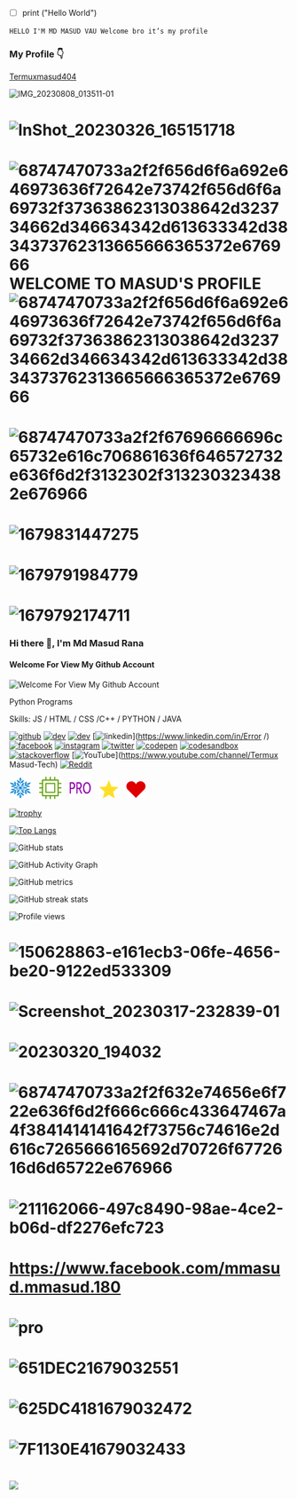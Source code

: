 - [ ] print ("Hello World")

`HELLO I'M MD MASUD VAU
Welcome bro it’s my profile 
`
### My Profile 👇
[Termuxmasud404](url)

![IMG_20230808_013511-01](https://github.com/Termuxmasud404/P-Test/assets/118968969/544725da-2cc9-472a-870f-3c16226ebd8f)



# ![InShot_20230326_165151718](https://user-images.githubusercontent.com/118968969/227770973-0a8716d8-4391-46a0-a142-124c5d2dd291.jpg)

# ![68747470733a2f2f656d6f6a692e646973636f72642e73742f656d6f6a69732f37363862313038642d323734662d346634342d613633342d3834373762313665666365372e676966](https://user-images.githubusercontent.com/118968969/227749133-ca02419e-0d8f-4b05-af72-b498d9c8b2b3.gif)WELCOME TO MASUD'S PROFILE![68747470733a2f2f656d6f6a692e646973636f72642e73742f656d6f6a69732f37363862313038642d323734662d346634342d613633342d3834373762313665666365372e676966](https://user-images.githubusercontent.com/118968969/227749271-cd33f795-30b9-43d6-86c3-8a818f7d3a7e.gif)

 # ![68747470733a2f2f67696666696c65732e616c706861636f646572732e636f6d2f3132302f3132303234382e676966](https://user-images.githubusercontent.com/118968969/227749293-a65ed117-699b-4c41-90a2-7d41a899e6e1.gif)
# ![1679831447275](https://user-images.githubusercontent.com/118968969/227780468-c6034976-cb14-4b7b-a44d-c3313a82259e.jpg)

# ![1679791984779](https://user-images.githubusercontent.com/118968969/227749506-87417dd8-61a9-4494-a791-d5638cc4ae02.jpg)

# ![1679792174711](https://user-images.githubusercontent.com/118968969/227749527-4f710c7d-5da7-4b8c-9d36-6c549aea148a.jpg)


### Hi there 👋, I'm Md Masud Rana 
#### Welcome For View My Github Account 
![Welcome For View My Github Account ](https://www.facebook.com/100049006952853/posts/pfbid02995ZQfxbbd93sEvjs7AkH7dL7KYuvAdXiBPhkUxT48WyaQyB9dXTwDwDxSNcKZ9Ql/?app=fbl)

Python Programs 

Skills: JS / HTML / CSS /C++ / PYTHON / JAVA



[<img src='https://cdn.jsdelivr.net/npm/simple-icons@3.0.1/icons/github.svg' alt='github' height='40'>](https://github.com/Termuxmasud404)  [<img src='https://cdn.jsdelivr.net/npm/simple-icons@3.0.1/icons/dev-dot-to.svg' alt='dev' height='40'>](https://dev.to/Error )  [<img src='https://cdn.jsdelivr.net/npm/simple-icons@3.0.1/icons/hashnode.svg' alt='dev' height='40'>](Error )  [<img src='https://cdn.jsdelivr.net/npm/simple-icons@3.0.1/icons/linkedin.svg' alt='linkedin' height='40'>](https://www.linkedin.com/in/Error /)  [<img src='https://cdn.jsdelivr.net/npm/simple-icons@3.0.1/icons/facebook.svg' alt='facebook' height='40'>](https://www.facebook.com/https://www.facebook.com/mmasud.mmasud.180)  [<img src='https://cdn.jsdelivr.net/npm/simple-icons@3.0.1/icons/instagram.svg' alt='instagram' height='40'>](https://www.instagram.com/md_masud_rana_98/)  [<img src='https://cdn.jsdelivr.net/npm/simple-icons@3.0.1/icons/twitter.svg' alt='twitter' height='40'>](https://twitter.com/Error )  [<img src='https://cdn.jsdelivr.net/npm/simple-icons@3.0.1/icons/codepen.svg' alt='codepen' height='40'>](https://codepen.io/Error )  [<img src='https://cdn.jsdelivr.net/npm/simple-icons@3.0.1/icons/codesandbox.svg' alt='codesandbox' height='40'>](https://codesandbox.io/u/Error )  [<img src='https://cdn.jsdelivr.net/npm/simple-icons@3.0.1/icons/stackoverflow.svg' alt='stackoverflow' height='40'>](https://stackoverflow.com/users/Error )  [<img src='https://cdn.jsdelivr.net/npm/simple-icons@3.0.1/icons/youtube.svg' alt='YouTube' height='40'>](https://www.youtube.com/channel/Termux Masud-Tech)  [<img src='https://cdn.jsdelivr.net/npm/simple-icons@3.0.1/icons/reddit.svg' alt='Reddit' height='40'>](https://www.reddit.com/user/Error )  

<a href='https://archiveprogram.github.com/'><img src='https://raw.githubusercontent.com/acervenky/animated-github-badges/master/assets/acbadge.gif' width='40' height='40'></a> <a href='https://docs.github.com/en/developers'><img src='https://raw.githubusercontent.com/acervenky/animated-github-badges/master/assets/devbadge.gif' width='40' height='40'></a> <a href='https://github.com/pricing'><img src='https://raw.githubusercontent.com/acervenky/animated-github-badges/master/assets/pro.gif' width='40' height='40'></a> <a href='https://stars.github.com/'><img src='https://raw.githubusercontent.com/acervenky/animated-github-badges/master/assets/starbadge.gif' width='35' height='35'></a> <a href='https://docs.github.com/en/github/supporting-the-open-source-community-with-github-sponsors'><img src='https://raw.githubusercontent.com/acervenky/animated-github-badges/master/assets/sponsorbadge.gif' width='35' height='35'></a> 

[![trophy](https://github-profile-trophy.vercel.app/?username=Termuxmasud404)](https://github.com/ryo-ma/github-profile-trophy)

[![Top Langs](https://github-readme-stats.vercel.app/api/top-langs/?username=Termuxmasud404)](https://github.com/anuraghazra/github-readme-stats)

![GitHub stats](https://github-readme-stats.vercel.app/api?username=Termuxmasud404&show_icons=true&count_private=true)  

![GitHub Activity Graph](https://activity-graph.herokuapp.com/graph?username=Termuxmasud404)  

![GitHub metrics](https://metrics.lecoq.io/Termuxmasud404)  

![GitHub streak stats](https://streak-stats.demolab.com/?user=Termuxmasud404)  

![Profile views](https://gpvc.arturio.dev/Termuxmasud404)  



<!--
**Termuxmasud404/Termuxmasud404** is a ✨ _special_ ✨ repository because its `README.md` (this file) appears on your GitHub profile.

# 


Here are some ideas to get you started:

- 🔭 I’m currently working on ...
- 🌱 I’m currently learning ...
- 👯 I’m looking to collaborate on ...
- 🤔 I’m looking for help with ...
- 💬 Ask me about ...
- 📫 How to reach me: ...
- 😄 Pronouns: ...
- ⚡ Fun fact: ...
-->

# ![150628863-e161ecb3-06fe-4656-be20-9122ed533309](https://user-images.githubusercontent.com/118968969/227747626-f174bcd4-cb63-48db-ba4d-317c50904198.gif)

# ![Screenshot_20230317-232839-01](https://user-images.githubusercontent.com/118968969/227747737-eaae7793-8b40-41f8-8475-580121af488f.jpeg)

# ![20230320_194032](https://user-images.githubusercontent.com/118968969/227747755-c9a1b1d2-4e67-448b-b99d-0e7515015657.jpg)


# ![68747470733a2f2f632e74656e6f722e636f6d2f666c666c433647467a4f3841414141642f73756c74616e2d616c7265666165692d70726f6772616d6d65722e676966](https://user-images.githubusercontent.com/118968969/227748056-0dfd3c11-0064-4f0d-b610-dd8eeaa484b5.gif)

# ![211162066-497c8490-98ae-4ce2-b06d-df2276efc723](https://user-images.githubusercontent.com/118968969/227748063-851757b0-ffee-4ec6-b714-75619893ea86.gif)
# https://www.facebook.com/mmasud.mmasud.180

# ![pro](https://user-images.githubusercontent.com/118968969/228099545-8a5bae0a-c330-4527-9192-b31a975920ea.gif)





# ![651DEC21679032551](https://user-images.githubusercontent.com/118968969/227747591-2e9d3472-ce7e-431d-92c7-76a68b476d67.jpg)


# ![625DC4181679032472](https://user-images.githubusercontent.com/118968969/227747597-9a120b97-3ee3-4b07-8ec0-2e6adfab0657.jpg)


# ![7F1130E41679032433](https://user-images.githubusercontent.com/118968969/227747605-07191829-44f9-483c-8847-88f4a76c2b62.jpg)


#

![](https://github.com/Termuxmasud404/Happy_New_Year.git.gif)
